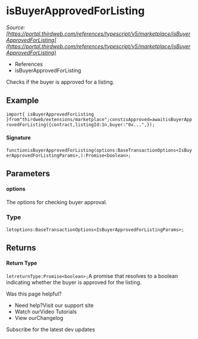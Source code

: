 # isBuyerApprovedForListing

*Source: [https://portal.thirdweb.com/references/typescript/v5/marketplace/isBuyerApprovedForListing](https://portal.thirdweb.com/references/typescript/v5/marketplace/isBuyerApprovedForListing)*

* References
* isBuyerApprovedForListing

Checks if the buyer is approved for a listing.

## Example

`import{ isBuyerApprovedForListing }from"thirdweb/extensions/marketplace";constisApproved=awaitisBuyerApprovedForListing({contract,listingId:1n,buyer:"0x...",});`
#### Signature

`functionisBuyerApprovedForListing(options:BaseTransactionOptions<IsBuyerApprovedForListingParams>,):Promise<boolean>;`
## Parameters

#### options

The options for checking buyer approval.

### Type

`letoptions:BaseTransactionOptions<IsBuyerApprovedForListingParams>;`
## Returns

#### Return Type

`letreturnType:Promise<boolean>;`A promise that resolves to a boolean indicating whether the buyer is approved for the listing.

Was this page helpful?

* Need help?Visit our support site
* Watch ourVideo Tutorials
* View ourChangelog

Subscribe for the latest dev updates

